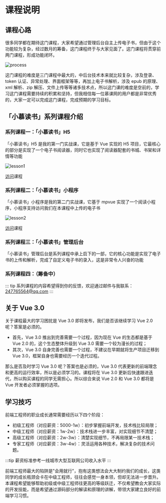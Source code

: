 # 课程说明

## 课程心路

很多同学都在期待这门课程，大家希望通过管理后台自主上传电子书，但由于这个功能较为复杂，经过数月的筹备，这门课程终于与大家见面了。这门课程将贯穿前两门课程，形成功能闭环。

![process](./images/process2.jpg)

这门课程的难度是三门课程中最大的，中后台技术本来就比较复杂，涉及登录、token 认证、异常处理、界面框架等等，再加上电子书解析，涉及 epub 的原理、xml 解析、zip 解压、文件上传等等诸多技术点，所以这门课的难度是空前的，学习这门课程需要持续的积累和坚持，但我相信每一位慕课网的用户都是非常优秀的，大家一定可以完成这门课程，完成预期的学习目标。

## 「小慕读书」系列课程介绍

### 系列课程一：「小慕读书」H5

「小慕读书」H5 是我的第一门实战课，它是基于 Vue 实现的 H5 项目，它最核心的部分是实现了一个电子书阅读器，同时它也实现了阅读器配套的书城、书架和详情等功能

![lesson1](./images/lesson1.png)

[访问](https://coding.imooc.com/class/285.html)课程

### 系列课程二：「小慕读书」小程序

「小慕读书」小程序是我的第二门实战课，它基于 mpvue 实现了一个阅读小程序，小程序支持访问我们在本课程中上传的电子书

![lesson2](./images/lesson2.png)

[访问](https://coding.imooc.com/class/376.html)课程

### 系列课程三：「小慕读书」管理后台

「小慕读书」管理后台是系列课程中承上启下的一部，它的核心功能是实现了电子书的上传和解析，完成了自定义电子书的录入，这是非常令人兴奋的功能

### 系列课程四：（筹备中）

::: tip
系列课程的内容希望得到你的反馈，欢迎通过邮件与我联系：247765564@qq.com
:::

## 关于 Vue 3.0

关于课程最大的学习困扰是 Vue 3.0 即将发布，我们是否该继续学习 Vue 2.0 呢？答案是必须的。

- 首先，Vue 3.0 推出到完善需要一个过程，因为现在 Vue 的生态都是基于 Vue 2.0 的，这个生态整体升级到 Vue 3.0 需要一个较为漫长的过程；
- 其次，Vue 3.0 自身完善也需要一个过程，不建议在早期就将生产项目迁移到 Vue 3.0，框架自身也需要经历一个迭代过程。

那么是否及时学习 Vue 3.0 呢？答案也是必须的，Vue 3.0 代表更新的前端理念和更高的运行效率，所以是必须学习的。课程将在 Vue 3.0 更新后快速跟进迭代，所以购买课程的同学无需担心。所以综合来说 Vue 2.0 和 Vue 3.0 都将是 Vue 开发者必须掌握的选项。

## 学习技巧

前端工程师的职业成长通常需要经历以下四个阶段：

- 初级工程师（对应薪资：5000-1w）：初步掌握前端开发，技术栈比较局限；
- 中级工程师（对应薪资：1w-2w）：技术栈进一步丰富，对实现细节不清楚；
- 高级工程师（对应薪资：2w-3w）：清楚实现细节，不再局限某一技术栈；
- 专家工程师（对应薪资：3w-4w）：灵活运用各种技术，解决复杂的技术问题。

:::tip
薪资标准参考一线城市大型互联网公司收入水平
:::

前端工程师最大的陷阱是"会用就行"，抱有这类想法会大大制约我们的成长，这类同学的成长瓶颈会卡在中级工程师，往往会感觉一身本领，但却无法进一步晋升。本课程希望能够帮助初级或中级工程师往更高的等级跃迁，不仅希望教会大家实际的开发技能，而是希望通过源码部分的解读和原理的讲解，带领大家建立良好的前端学习习惯。
